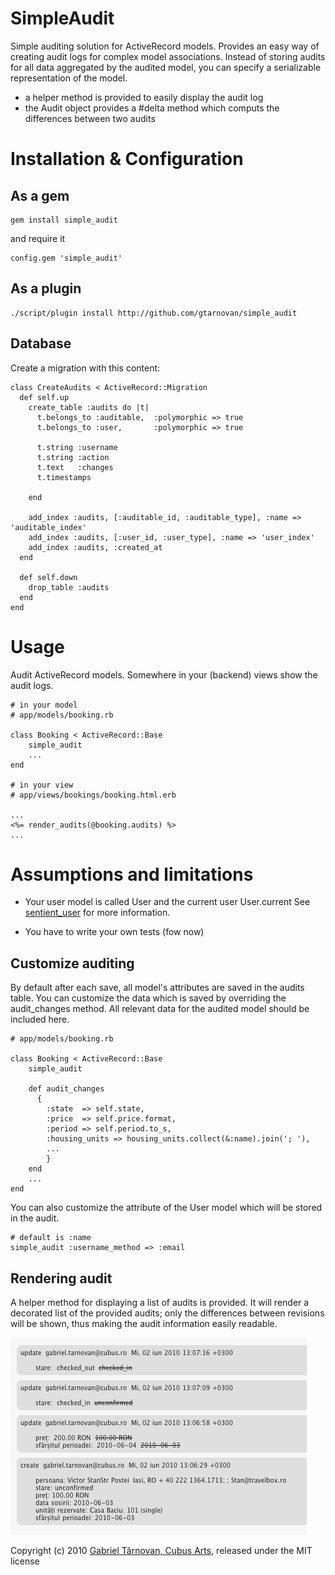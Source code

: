 # SimpleAudit

Simple auditing solution for ActiveRecord models. Provides an easy way of creating audit logs for complex model associations.
Instead of storing audits for all data aggregated by the audited model, you can specify a serializable representation of the model.
    
  * a helper method is provided to easily display the audit log
  * the Audit object provides a #delta method which computs the differences between two audits

# Installation & Configuration

## As a gem
    
    gem install simple_audit

and require it
    
    config.gem 'simple_audit'

## As a plugin
  
    ./script/plugin install http://github.com/gtarnovan/simple_audit

## Database

Create a migration with this content:

    class CreateAudits < ActiveRecord::Migration
      def self.up
        create_table :audits do |t|
          t.belongs_to :auditable,  :polymorphic => true
          t.belongs_to :user,       :polymorphic => true

          t.string :username
          t.string :action
          t.text   :changes
          t.timestamps

        end

        add_index :audits, [:auditable_id, :auditable_type], :name => 'auditable_index'
        add_index :audits, [:user_id, :user_type], :name => 'user_index'
        add_index :audits, :created_at    
      end

      def self.down
        drop_table :audits
      end
    end
    

# Usage

Audit ActiveRecord models. Somewhere in your (backend) views show the audit logs.
    
    # in your model
    # app/models/booking.rb
    
    class Booking < ActiveRecord::Base
        simple_audit
        ...
    end
    
    # in your view
    # app/views/bookings/booking.html.erb
    
    ...
    <%= render_audits(@booking.audits) %>
    ...     

# Assumptions and limitations

  * Your user model is called User and the current user User.current
    See [sentient_user](http://github.com/bokmann/sentient_user) for more information.

  * You have to write your own tests (fow now)
  

    
## Customize auditing

By default after each save, all model's attributes are saved in the audits table.
You can customize the data which is saved by overriding the audit_changes method. All relevant data for the audited model should be included here.

    # app/models/booking.rb
    
    class Booking < ActiveRecord::Base
        simple_audit
    
        def audit_changes
          {
            :state  => self.state, 
            :price  => self.price.format,
            :period => self.period.to_s,
            :housing_units => housing_units.collect(&:name).join('; '),
            ...
            }
        end
        ...
    end
    
You can also customize the attribute of the User model which will be stored in the audit.

    # default is :name
    simple_audit :username_method => :email
    
## Rendering audit 

A helper method for displaying a list of audits is provided. It will render a decorated list of the provided audits;
only the differences between revisions will be shown, thus making the audit information easily readable.

![Screenshot of helper result](/screenshot.png)
    

Copyright (c) 2010 [Gabriel Târnovan, Cubus Arts](http://cubus.ro "Cubus Arts"), released under the MIT license
